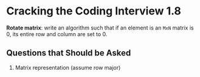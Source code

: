 # Cracking the Coding Interview 1.8

**Rotate matrix**: write an algorithm such that if an element is an `MxN` matrix is 0, its entire
row and column are set to 0.

## Questions that Should be Asked

1. Matrix representation (assume row major)
